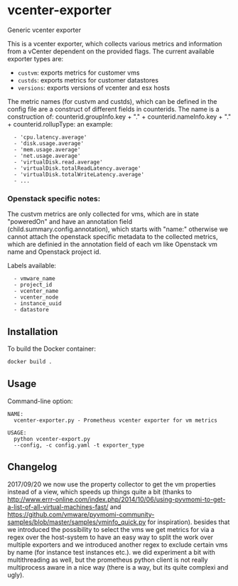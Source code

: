 # vcenter-exporter
Generic vcenter exporter


This is a vcenter exporter, which collects various metrics and information from a vCenter dependent on the provided flags.
The current available exporter types are:


  - `custvm`: exports metrics for customer vms
  - `custds`: exports metrics for customer datastores
  - `versions`: exports versions of vcenter and esx hosts


The metric names (for custvm and custds), which can be defined in the config file are a construct of different fields in counterids.
The name is a construction of: counterid.groupInfo.key + "." + counterid.nameInfo.key + "." + counterid.rollupType:
an example:

```
  - 'cpu.latency.average'
  - 'disk.usage.average'
  - 'mem.usage.average'
  - 'net.usage.average'
  - 'virtualDisk.read.average'
  - 'virtualDisk.totalReadLatency.average'
  - 'virtualDisk.totalWriteLatency.average'
  - ...
```

### Openstack specific notes:
The custvm metrics are only collected for vms, which are in state "poweredOn" and have an annotation field (child.summary.config.annotation), which starts with "name:" otherwise
we cannot attach the openstack specific metadata to the collected metrics, which are definied in the annotation field of each vm like Openstack vm name and Openstack project id.

Labels available:

```
  - vmware_name
  - project_id
  - vcenter_name
  - vcenter_node
  - instance_uuid
  - datastore
```

## Installation


To build the Docker container:

```bash
docker build .
```

## Usage

Command-line option:

```
NAME:
  vcenter-exporter.py - Prometheus vcenter exporter for vm metrics

USAGE:
  python vcenter-export.py
  --config, -c config.yaml -t exporter_type
```


## Changelog

2017/09/20 we now use the property collector to get the vm properties instead of a view, which speeds up things quite a bit (thanks to http://www.errr-online.com/index.php/2014/10/06/using-pyvmomi-to-get-a-list-of-all-virtual-machines-fast/ and https://github.com/vmware/pyvmomi-community-samples/blob/master/samples/vminfo_quick.py for inspiration). besides that we introduced the possibility to select the vms we get metrics for via a regex over the host-system to have an easy way to split the work over multiple exporters and we introduced another regex to exclude certain vms by name (for instance test instances etc.). we did experiment a bit with multithreading as well, but the prometheus python client is not really multiprocess aware in a nice way (there is a way, but its quite complexi and ugly).

